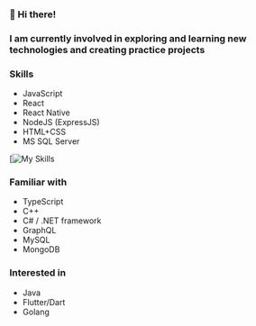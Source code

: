 ### 👋 Hi there!

### I am currently involved in exploring and learning new technologies and creating practice projects

### Skills
* JavaScript
* React 
* React Native
* NodeJS (ExpressJS)
* HTML+CSS
* MS SQL Server

[![My Skills](https://skillicons.dev/icons?i=javascript,react,nodejs,expressjs,html,css)

### Familiar with
* TypeScript
* C++
* C# / .NET framework
* GraphQL
* MySQL
* MongoDB

### Interested in
* Java
* Flutter/Dart 
* Golang

